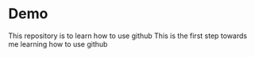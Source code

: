 # Demo
This repository is to learn how to use github
This is the first step towards me learning how to use github 
